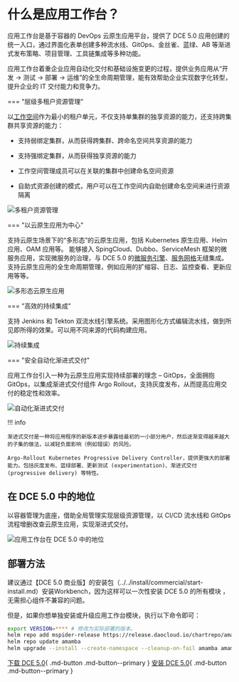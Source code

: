 # 什么是应用工作台？

应用工作台是基于容器的 DevOps 云原生应用平台，提供了 DCE 5.0 应用创建的统一入口，通过界面化表单创建多种流水线、GitOps、金丝雀、蓝绿、AB 等渐进式发布策略、项目管理、工具链集成等多种功能。

应用工作台着重企业应用自动化交付和基础设施变更的过程，提供业务应用从“开发 -> 测试 -> 部署 -> 运维”的全生命周期管理，能有效帮助企业实现数字化转型，提升企业的 IT 交付能力和竞争力。

=== "层级多租户资源管理"

以[工作空间](../../ghippo/user-guide/workspace/ws-folder.md)作为最小的租户单元，不仅支持单集群的独享资源的能力，还支持跨集群共享资源的能力：

- 支持弱绑定集群，从而获得跨集群、跨命名空间共享资源的能力

- 支持强绑定集群，从而获得独享资源的能力

- 工作空间管理成员可以在关联的集群中创建命名空间资源

- 自助式资源创建的模式，用户可以在工作空间内自助创建命名空间来进行资源隔离

![多租户资源管理](https://docs.daocloud.io/daocloud-docs-images/docs/amamba/images/what01.png)

=== "以云原生应用为中心"

支持云原生场景下的“多形态”的云原生应用，包括 Kubernetes 原生应用、Helm 应用、OAM 应用等。
能够接入 SpingCloud、Dubbo、ServiceMesh 框架的微服务应用，实现微服务的治理，与 DCE 5.0 的[微服务引擎](../../skoala/intro/what.md)、[服务网格](../../mspider/intro/what.md)无缝集成。
支持云原生应用的全生命周期管理，例如应用的扩缩容、日志、监控查看、更新应用等等。

![多形态云原生应用](https://docs.daocloud.io/daocloud-docs-images/docs/amamba/images/what02.png)

=== "高效的持续集成"

支持 Jenkins 和 Tekton 双流水线引擎系统。采用图形化方式编辑流水线，做到所见即所得的效果。可以用不同来源的代码构建应用。

![持续集成](https://docs.daocloud.io/daocloud-docs-images/docs/amamba/images/what03.png)

=== "安全自动化渐进式交付"

应用工作台引入一种为云原生应用实现持续部署的理念 – GitOps，全面拥抱 GitOps，以集成渐进式交付组件 Argo Rollout，支持灰度发布，从而提高应用交付的稳定性和效率。

![自动化渐进式交付](https://docs.daocloud.io/daocloud-docs-images/docs/amamba/images/what04.png)

!!! info

    渐进式交付是一种将应用程序的新版本逐步暴露给最初的一小部分用户，然后逐渐变得越来越大的子集的做法，以减轻负面影响（例如错误）的风险。
    
    Argo-Rollout Kubernetes Progressive Delivery Controller，提供更强大的部署能力。包括灰度发布、蓝绿部署、更新测试 (experimentation)、渐进式交付 (progressive delivery) 等特性。

## 在 DCE 5.0 中的地位

以容器管理为底座，借助全局管理实现层级资源管理，以 CI/CD 流水线和 GitOps 流程增删改查云原生应用，实现渐进式交付。

![应用工作台在 DCE 5.0 中的地位](https://docs.daocloud.io/daocloud-docs-images/docs/amamba/images/what00.png)

## 部署方法

建议通过【DCE 5.0 商业版】的安装包（../../install/commercial/start-install.md）安装Workbench，因为这样可以一次性安装 DCE 5.0 的所有模块 ，无需担心组件不兼容的问题。

但是，如果你想单独安装或升级应用工作台模块，执行以下命令即可：

```bash
export VERSION=**** # 修改为实际部署的版本。
helm repo add mspider-release https://release.daocloud.io/chartrepo/amamba
helm repo update amamba
helm upgrade --install --create-namespace --cleanup-on-fail amamba amamba-release/amamba -n amamba-system --version=${VERSION}
```

[下载 DCE 5.0](../../download/dce5.md){ .md-button .md-button--primary }
[安装 DCE 5.0](../../install/intro.md){ .md-button .md-button--primary }
